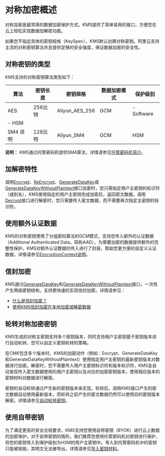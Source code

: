# 对称加密概述

对称加密是最常用的数据加密保护方式。KMS提供了简单易用的接口，方便您在云上轻松实现数据加解密功能。

如果您不指定具体的密钥规格（KeySpec），KMS默认创建对称密钥。阿里云支持主流的对称密钥算法并且提供足够的安全强度，保证数据加密的安全性。

## 对称密钥的类型

KMS支持的对称密钥算法类型如下：

|算法|密钥长度|密钥规格|数据加密模式|保护级别|
|--|----|----|------|----|
|AES|256比特|Aliyun\_AES\_256|GCM|-   Software
-   HSM |
|SM4 说明|128比特|Aliyun\_SM4|GCM|HSM|

**说明：** KMS通过托管密码机提供SM4算法，详情请参见[托管密码机简介](/intl.zh-CN/用户指南/托管密码机/托管密码机简介.md)。

## 加解密特性

调用[Encrypt](/intl.zh-CN/API参考/密钥/Encrypt.md)、[ReEncrypt](/intl.zh-CN/API参考/密钥/ReEncrypt.md)、[GenerateDataKey](/intl.zh-CN/API参考/密钥/GenerateDataKey.md)或[GenerateDataKeyWithoutPlaintext](/intl.zh-CN/API参考/密钥/GenerateDataKeyWithoutPlaintext.md)接口加密时，您只需指定用户主密钥的标识符（或别名），KMS使用指定的用户主密钥完成加密后，返回密文数据。调用[Decrypt](/intl.zh-CN/API参考/密钥/Decrypt.md)接口进行解密时，您只需要传入密文数据，而不需要再次指定主密钥的标识符。

## 使用额外认证数据

KMS的对称密钥使用了分组密码算法的GCM模式，支持您传入额外的认证数据（Additional Authenticated Data，简称AAD），为需要加密的数据提供额外的完整性保护。KMS对额外认证数据的传入进行了封装，帮助您更方便的自定义认证数据，详情请参见[EncryptionContext说明](/intl.zh-CN/用户指南/使用对称密钥/EncryptionContext说明.md)。

## 信封加密

KMS通过[GenerateDataKey](/intl.zh-CN/API参考/密钥/GenerateDataKey.md)和[GenerateDataKeyWithoutPlaintext](/intl.zh-CN/API参考/密钥/GenerateDataKeyWithoutPlaintext.md)接口，一次性产生两级密钥结构，支持更快速的实现信封加密。详情请参见：

-   [什么是信封加密？](/intl.zh-CN/常见问题/什么是信封加密？.md)
-   [使用KMS信封加密在本地加密或解密数据](/intl.zh-CN/最佳实践/使用KMS信封加密在本地加密或解密数据.md)

## 轮转对称加密密钥

KMS生成的对称主密钥支持多个密钥版本，同时支持用户主密钥基于密钥版本进行自动轮转，您可以自定义密钥轮转的策略。

在CMK包含多个版本时，KMS的加密动作（例如：Encrypt、GenerateDataKey和GenerateDataKeyWithoutPlaintext）使用指定用户主密钥的最新密钥版本对数据进行加密。解密时，您不需要传入用户主密钥标识符和版本标识符，KMS会自动发现传入密文数据使用的用户主密钥以及对应的加密密钥版本，使用相应版本的密钥材料对数据进行解密。

密钥的自动轮转通过产生新的密钥版本来实现。轮转后，调用KMS接口产生的密文数据自动使用最新版本，而轮转之前产生的密文数据仍然可以使用旧的密钥版本解密。详情请参见[自动轮转密钥](/intl.zh-CN/用户指南/密钥的轮转/自动轮转密钥.md)。

## 使用自带密钥

为了满足更高的安全合规要求，KMS支持您使用自带密钥（BYOK）进行云上数据的加密保护。对于自带密钥的情形，我们推荐您使用托管密码机对密钥进行保护，将您的密钥导入到保护级别为HSM的用户主密钥中。导入到托管密码机中的密钥只能被销毁，其明文无法被导出。详情请参见[导入密钥材料](/intl.zh-CN/用户指南/使用对称密钥/导入密钥材料.md)。

